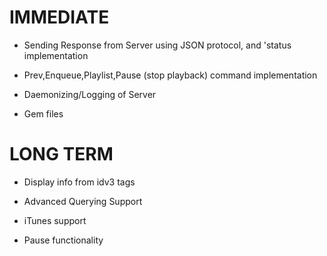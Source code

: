 IMMEDIATE
=========

* Sending Response from Server using JSON protocol, and 'status 
  implementation

* Prev,Enqueue,Playlist,Pause (stop playback) command implementation

* Daemonizing/Logging of Server

* Gem files

LONG TERM
==========

* Display info from idv3 tags

* Advanced Querying Support

* iTunes support

* Pause functionality
